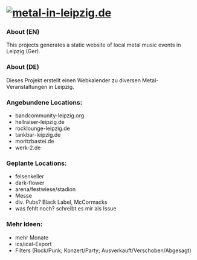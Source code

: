 # [![metal-in-leipzig.de](https://metal-in-leipzig.de/img/logo.png)](https://metal-in-leipzig.de)

### About (EN)
This projects generates a static website of local metal music events in Leipzig (Ger).

### About (DE)
Dieses Projekt erstellt einen Webkalender zu diversen Metal-Veranstaltungen in Leipzig. 

### Angebundene Locations:
- bandcommunity-leipzig.org
- hellraiser-leipzig.de
- rocklounge-leipzig.de
- tankbar-leipzig.de
- moritzbastei.de
- werk-2.de

### Geplante Locations:
- felsenkeller
- dark-flower
- arena/festwiese/stadion
- Messe
- div. Pubs? Black Label, McCormacks
- was fehlt noch? schreibt es mir als Issue

### Mehr Ideen:
- mehr Monate
- ics/ical-Export
- Filters (Rock/Punk; Konzert/Party; Ausverkauft/Verschoben/Abgesagt)
